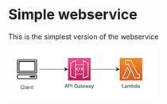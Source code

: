 # Simple webservice

This is the simplest version of the webservice

![simple-webservice-v1](simple-webservice-v1.png)
